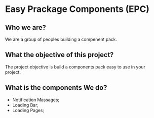 # Easy Prackage Components (EPC)

## Who we are?

We are a group of peoples building a compenent pack.


## What the objective of this project?

The project objective is build a components pack easy to use in your project.


## What is the components We do?

- Notification Massages;
- Loading Bar;
- Loading Pages;
